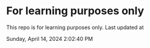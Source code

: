 # For learning purposes only
This repo is for learning purposes only.
Last updated at

Sunday, April 14, 2024 2:02:40 PM

